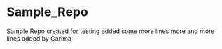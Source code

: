 # Sample_Repo
Sample Repo created for testing added some more lines more and more lines added by Garima 
